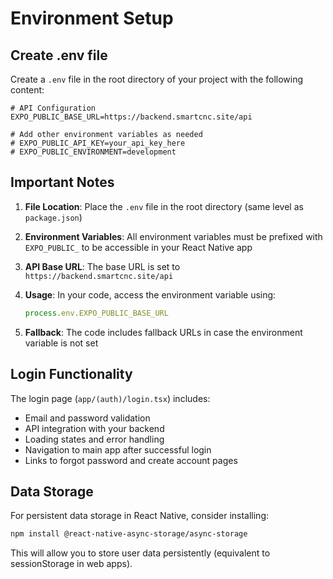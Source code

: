 # Environment Setup

## Create .env file

Create a `.env` file in the root directory of your project with the following content:

```
# API Configuration
EXPO_PUBLIC_BASE_URL=https://backend.smartcnc.site/api

# Add other environment variables as needed
# EXPO_PUBLIC_API_KEY=your_api_key_here
# EXPO_PUBLIC_ENVIRONMENT=development
```

## Important Notes

1. **File Location**: Place the `.env` file in the root directory (same level as `package.json`)

2. **Environment Variables**: All environment variables must be prefixed with `EXPO_PUBLIC_` to be accessible in your React Native app

3. **API Base URL**: The base URL is set to `https://backend.smartcnc.site/api`

4. **Usage**: In your code, access the environment variable using:
   ```javascript
   process.env.EXPO_PUBLIC_BASE_URL
   ```

5. **Fallback**: The code includes fallback URLs in case the environment variable is not set

## Login Functionality

The login page (`app/(auth)/login.tsx`) includes:
- Email and password validation
- API integration with your backend
- Loading states and error handling
- Navigation to main app after successful login
- Links to forgot password and create account pages

## Data Storage

For persistent data storage in React Native, consider installing:
```bash
npm install @react-native-async-storage/async-storage
```

This will allow you to store user data persistently (equivalent to sessionStorage in web apps). 